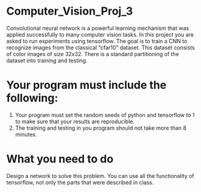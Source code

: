 # Computer_Vision_Proj_3

Convolutional neural network is a powerful learning mechanism that was applied successfully to many computer vision tasks. In this project you are asked to run experiments using tensorflow.
The goal is to train a CNN to recognize images from the classical “cfar10” dataset. This dataset consists of
color images of size 32x32. There is a standard partitioning of the dataset into training and testing.

# Your program must include the following:
1. Your program must set the random seeds of python and tensorflow to 1 to make sure that your results are reproducible.
2. The training and testing in you program should not take more than 8 minutes.

# What you need to do
Design a network to solve this problem. You can use all the functionality of tensorflow, not only the parts
that were described in class.
